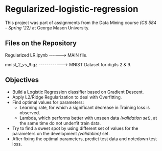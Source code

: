 # Regularized-logistic-regression
This project was part of assignments from the Data Mining course *(CS 584 - Spring '22)* at George Mason University.

## Files on the Repository
Regularized LR.ipynb ------> MAIN file.

mnist_2_vs_9.gz ------------> MNIST Dataset for digits 2 & 9.

## Objectives

  * Build a Logistic Regression classifier based on Gradient Descent.
  * Apply L2/Ridge Regularization to deal with Overfitting.
  * Find optimal values for parameters:
    - Learning rate, for which a significant decrease in Training loss is observed.
    - Lambda, which performs better with unseen data *(validation set)*, at the same time do not underfit train data.
  * Try to find a sweet spot by using different set of values for the parameters on the development *(validation)* set.
  * After fixing the optimal parameters, predict test data and notedown test loss.
